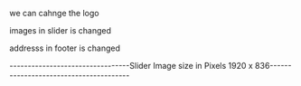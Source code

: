 we can cahnge the logo

images in slider is changed

addresss in footer is changed

---------------------------------Slider Image size in Pixels 1920 x 836---------------------------------------
